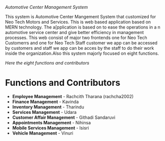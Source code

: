 *Automotive Center Management System*

This system is Automotive Center Mangement System that customized for Neo Tech Motors and Services. This is web based application based on MERN technology. The a[pplication is based on to ease the operations in a n automotive service center and give better efficiency in management processes.
This web consist of major two frontends one for Neo Tech Customerrs and one for Neo Tech Staff customer we app can be accessed by customers and staff we app can be acces by the staff to do their work inside the organization.Also this system majorly focused on eight functions.

*Here the eight functions and contributors*
# Functions and Contributors

- **Employee Management** - Rachcith Tharana (rachcha2002)
- **Finance Management** - Kavinda
- **Inventory Management** - Tharindu
- **Services Management** - Udara
- **Customer Affair Management** - Githadi Sandaruvi
- **Appointments Management** - Nihinsa
- **Mobile Services Management** - Isisri
- **Vehicle Management** - Vinuri

